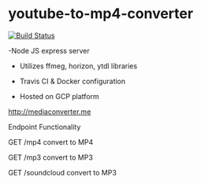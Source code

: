 # youtube-to-mp4-converter
[![Build Status](https://travis-ci.com/vguillaume8/youtube-to-mp4-converter.svg?branch=master)](https://travis-ci.com/vguillaume8/youtube-to-mp4-converter)

-Node JS express server

- Utilizes ffmeg, horizon, ytdl libraries

- Travis CI & Docker configuration

- Hosted on GCP platform

http://mediaconverter.me


Endpoint	Functionality

GET /mp4	convert to MP4

GET /mp3	convert to MP3

GET /soundcloud convert to MP3


